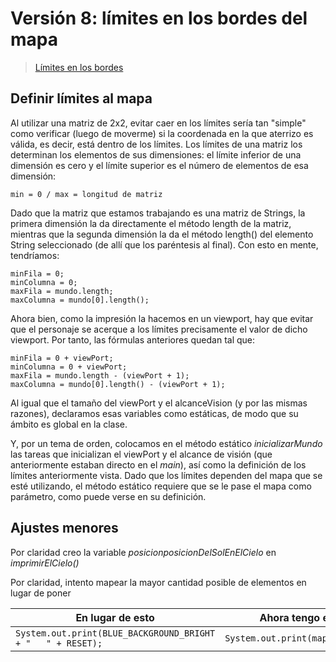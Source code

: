 # Versión 8: límites en los bordes del mapa

> [Límites en los bordes](../ArrayAsociativo008.java)

## Definir límites al mapa

Al utilizar una matriz de 2x2, evitar caer en los límites sería tan "simple" como verificar (luego de moverme) si la coordenada en la que aterrizo es válida, es decir, está dentro de los límites. Los límites de una matriz los determinan los elementos de sus dimensiones: el límite inferior de una dimensión es cero y el límite superior es el número de elementos de esa dimensión:

    min = 0 / max = longitud de matriz

Dado que la matriz que estamos trabajando es una matriz de Strings, la primera dimensión la da directamente el método length de la matriz, mientras que la segunda dimensión la da el método length() del elemento String seleccionado (de allí que los paréntesis al final). Con esto en mente, tendríamos:

    minFila = 0;
    minColumna = 0;
    maxFila = mundo.length;
    maxColumna = mundo[0].length();

Ahora bien, como la impresión la hacemos en un viewport, hay que evitar que el personaje se acerque a los límites precisamente el valor de dicho viewport. Por tanto, las fórmulas anteriores quedan tal que:

    minFila = 0 + viewPort;
    minColumna = 0 + viewPort;
    maxFila = mundo.length - (viewPort + 1);
    maxColumna = mundo[0].length() - (viewPort + 1);

Al igual que el tamaño del viewPort y el alcanceVision (y por las mismas razones), declaramos esas variables como estáticas, de modo que su ámbito es global en la clase.

Y, por un tema de orden, colocamos en el método estático *inicializarMundo* las tareas que inicializan el viewPort y el alcance de visión (que anteriormente estaban directo en el *main*), así como la definición de los límites anteriormente vista. Dado que los límites dependen del mapa que se esté utilizando, el método estático requiere que se le pase el mapa como parámetro, como puede verse en su definición.

## Ajustes menores

Por claridad creo la variable *posicionposicionDelSolEnElCielo* en *imprimirElCielo()*

Por claridad, intento mapear la mayor cantidad posible de elementos en lugar de poner 

|En lugar de esto|Ahora tengo esto
|-|-
|```System.out.print(BLUE_BACKGROUND_BRIGHT + "   " + RESET);```|```System.out.print(mapear('C'));```